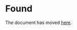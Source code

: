 Found
=====

The document has moved
[here](https://www.univ-lyon2.fr/culture-savoirs/podcasts/rencontre-et-echanges-a-l-issue-de-la-projection-d-ouvrir-la-voix-716156.kjsp).
